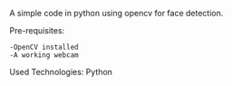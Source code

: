 A simple code in python using opencv for face detection.

 Pre-requisites:

    -OpenCV installed
    -A working webcam

Used Technologies:
Python
